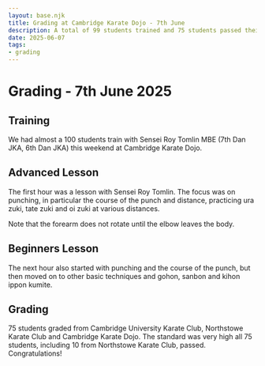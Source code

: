 ```yaml
---
layout: base.njk
title: Grading at Cambridge Karate Dojo - 7th June
description: A total of 99 students trained and 75 students passed their gradings, including 10 students from Northstowe Karate Club
date: 2025-06-07
tags:
- grading
---
```

# Grading - 7th June 2025

## Training

We had almost a 100 students train with Sensei Roy Tomlin MBE (7th Dan JKA, 6th Dan JKA) this weekend at Cambridge Karate Dojo.

## Advanced Lesson
The first hour was a lesson with Sensei Roy Tomlin. The focus was on punching, in particular the course of the punch and distance, practicing ura zuki, tate zuki and oi zuki at various distances.

Note that the forearm does not rotate until the elbow leaves the body.

## Beginners Lesson

The next hour also started with punching and the course of the punch, but then moved on to other basic techniques and gohon, sanbon and kihon ippon kumite.

## Grading

75 students graded from Cambridge University Karate Club, Northstowe Karate Club and Cambridge Karate Dojo. The standard was very high all 75 students, including 10 from Northstowe Karate Club, passed. Congratulations!

